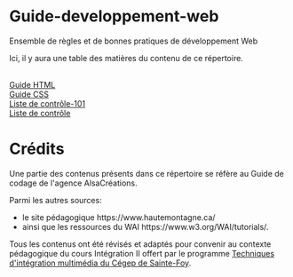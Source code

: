 # Guide-developpement-web
Ensemble de règles et de bonnes pratiques de développement Web

Ici, il y aura une table des matières du contenu de ce répertoire.

<br>[Guide HTML](guide-html.md)
<br>[Guide CSS](guide-css.md)
<br>[Liste de contrôle-101](liste-de-controle-101.md)
<br>[Liste de contrôle](liste-de-controle.md)

# Crédits
Une partie des contenus présents dans ce répertoire se réfère au Guide de codage de l'agence AlsaCréations.

Parmi les autres sources:
<ul><li>le site pédagogique https://www.hautemontagne.ca/</li>
<li>ainsi que les ressources du WAI https://www.w3.org/WAI/tutorials/.</li></ul>

Tous les contenus ont été révisés et adaptés pour convenir au contexte pédagogique du cours Intégration II offert par le programme <a href="https://timcsf.cegep-ste-foy.qc.ca/">Techniques d'intégration multimédia du Cégep de Sainte-Foy</a>.
